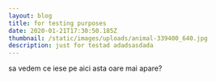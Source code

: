 ```yaml
---
layout: blog
title: for testing purposes
date: 2020-01-21T17:30:50.185Z
thumbnail: /static/images/uploads/animal-339400_640.jpg
description: just for testad adadsasdada
---
```

sa vedem ce iese pe aici asta oare mai apare?
